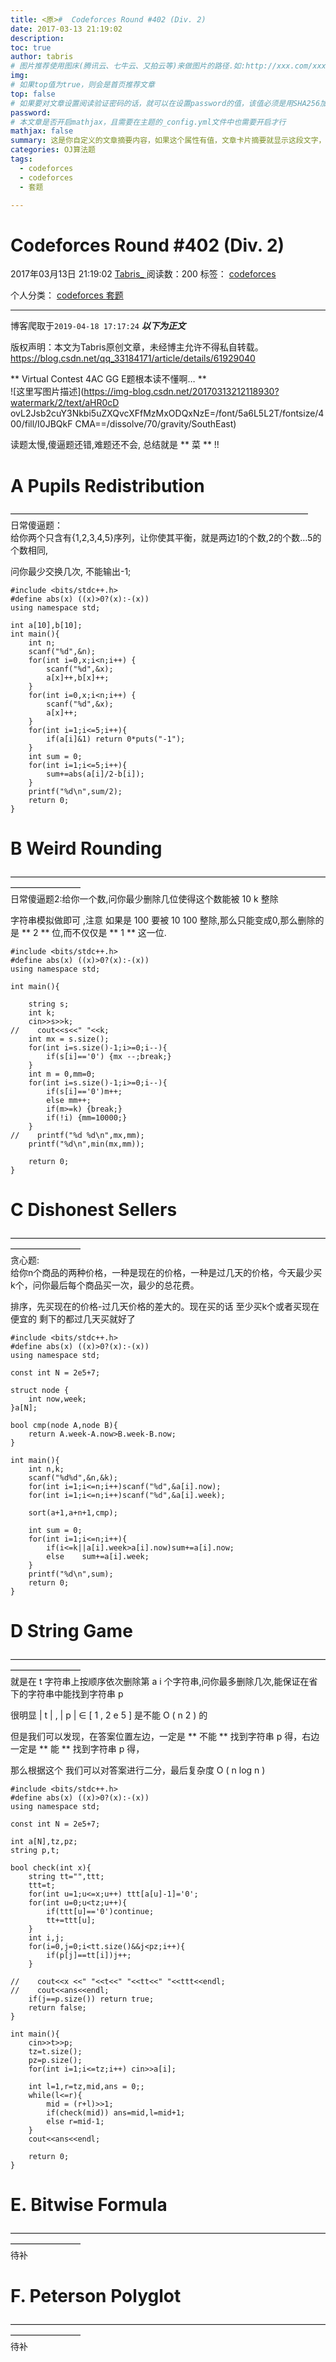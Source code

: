 ```yaml
---
title: <原>#  Codeforces Round #402 (Div. 2)
date: 2017-03-13 21:19:02
description:
toc: true
author: tabris
# 图片推荐使用图床(腾讯云、七牛云、又拍云等)来做图片的路径.如:http://xxx.com/xxx.jpg
img: 
# 如果top值为true，则会是首页推荐文章
top: false
# 如果要对文章设置阅读验证密码的话，就可以在设置password的值，该值必须是用SHA256加密后的密码，防止被他人识破
password: 
# 本文章是否开启mathjax，且需要在主题的_config.yml文件中也需要开启才行
mathjax: false
summary: 这是你自定义的文章摘要内容，如果这个属性有值，文章卡片摘要就显示这段文字，否则程序会自动截取文章的部分内容作为摘要
categories: OJ算法题
tags:
  - codeforces
  - codeforces
  - 套题

---
```





#  Codeforces Round #402 (Div. 2)

2017年03月13日 21:19:02  [ Tabris_ ](https://me.csdn.net/qq_33184171) 阅读数：200
标签：  [ codeforces ](https://so.csdn.net/so/search/s.do?q=codeforces&t=blog)

个人分类：  [ codeforces
](https://blog.csdn.net/qq_33184171/article/category/6235560) [ 套题
](https://blog.csdn.net/qq_33184171/article/category/6822765)


--- 
 博客爬取于`2019-04-18 17:17:24`
***以下为正文***

版权声明：本文为Tabris原创文章，未经博主允许不得私自转载。
https://blog.csdn.net/qq_33184171/article/details/61929040

** Virtual Contest 4AC GG E题根本读不懂啊… **   
![这里写图片描述](https://img-blog.csdn.net/20170313212118930?watermark/2/text/aHR0cD
ovL2Jsb2cuY3Nkbi5uZXQvcXFfMzMxODQxNzE=/font/5a6L5L2T/fontsize/400/fill/I0JBQkF
CMA==/dissolve/70/gravity/SouthEast)

读题太慢,傻逼题还错,难题还不会, 总结就是 ** 菜 ** !!

#  A Pupils Redistribution

——————————————————————————————————  
日常傻逼题：  
给你两个只含有{1,2,3,4,5}序列，让你使其平衡，就是两边1的个数,2的个数…5的个数相同,

问你最少交换几次, 不能输出-1;

    
    
    #include <bits/stdc++.h>
    #define abs(x) ((x)>0?(x):-(x))
    using namespace std;
    
    int a[10],b[10];
    int main(){
        int n;
        scanf("%d",&n);
        for(int i=0,x;i<n;i++) {
            scanf("%d",&x);
            a[x]++,b[x]++;
        }
        for(int i=0,x;i<n;i++) {
            scanf("%d",&x);
            a[x]++;
        }
        for(int i=1;i<=5;i++){
            if(a[i]&1) return 0*puts("-1");
        }
        int sum = 0;
        for(int i=1;i<=5;i++){
            sum+=abs(a[i]/2-b[i]);
        }
        printf("%d\n",sum/2);
        return 0;
    }

#  B Weird Rounding

————————————————————————————————————————————  
日常傻逼题2:给你一个数,问你最少删除几位使得这个数能被  10  k  整除

字符串模拟做即可 ,注意 如果是 100 要被  10  100  整除,那么只能变成0,那么删除的是 ** 2 ** 位,而不仅仅是 ** 1 **
这一位.

    
    
    #include <bits/stdc++.h>
    #define abs(x) ((x)>0?(x):-(x))
    using namespace std;
    
    int main(){
    
        string s;
        int k;
        cin>>s>>k;
    //    cout<<s<<" "<<k;
        int mx = s.size();
        for(int i=s.size()-1;i>=0;i--){
            if(s[i]=='0') {mx --;break;}
        }
        int m = 0,mm=0;
        for(int i=s.size()-1;i>=0;i--){
            if(s[i]=='0')m++;
            else mm++;
            if(m>=k) {break;}
            if(!i) {mm=10000;}
        }
    //    printf("%d %d\n",mx,mm);
        printf("%d\n",min(mx,mm));
    
        return 0;
    }

#  C Dishonest Sellers

————————————————————————————————————————————  
贪心题:  
给你n个商品的两种价格，一种是现在的价格，一种是过几天的价格，今天最少买k个，问你最后每个商品买一次，最少的总花费。

排序，先买现在的价格-过几天价格的差大的。现在买的话 至少买k个或者买现在便宜的 剩下的都过几天买就好了

    
    
    #include <bits/stdc++.h>
    #define abs(x) ((x)>0?(x):-(x))
    using namespace std;
    
    const int N = 2e5+7;
    
    struct node {
        int now,week;
    }a[N];
    
    bool cmp(node A,node B){
        return A.week-A.now>B.week-B.now;
    }
    
    int main(){
        int n,k;
        scanf("%d%d",&n,&k);
        for(int i=1;i<=n;i++)scanf("%d",&a[i].now);
        for(int i=1;i<=n;i++)scanf("%d",&a[i].week);
    
        sort(a+1,a+n+1,cmp);
    
        int sum = 0;
        for(int i=1;i<=n;i++){
            if(i<=k||a[i].week>a[i].now)sum+=a[i].now;
            else    sum+=a[i].week;
        }
        printf("%d\n",sum);
        return 0;
    }

#  D String Game

————————————————————————————————————————————  
就是在  t  字符串上按顺序依次删除第  a  i  个字符串,问你最多删除几次,能保证在省下的字符串中能找到字符串  p

很明显  |  t  |  ,  |  p  |  ∈  [  1  ,  2  e  5  ]  是不能  O  (  n  2  )  的

但是我们可以发现，在答案位置左边，一定是 ** 不能 ** 找到字符串  p  得，右边一定是 ** 能 ** 找到字符串  p  得，

那么根据这个 我们可以对答案进行二分，最后复杂度  O  (  n  log  n  )

    
    
    #include <bits/stdc++.h>
    #define abs(x) ((x)>0?(x):-(x))
    using namespace std;
    
    const int N = 2e5+7;
    
    int a[N],tz,pz;
    string p,t;
    
    bool check(int x){
        string tt="",ttt;
        ttt=t;
        for(int u=1;u<=x;u++) ttt[a[u]-1]='0';
        for(int u=0;u<tz;u++){
            if(ttt[u]=='0')continue;
            tt+=ttt[u];
        }
        int i,j;
        for(i=0,j=0;i<tt.size()&&j<pz;i++){
            if(p[j]==tt[i])j++;
        }
    
    //    cout<<x <<" "<<t<<" "<<tt<<" "<<ttt<<endl;
    //    cout<<ans<<endl;
        if(j==p.size()) return true;
        return false;
    }
    
    int main(){
        cin>>t>>p;
        tz=t.size();
        pz=p.size();
        for(int i=1;i<=tz;i++) cin>>a[i];
    
        int l=1,r=tz,mid,ans = 0;;
        while(l<=r){
            mid = (r+l)>>1;
            if(check(mid)) ans=mid,l=mid+1;
            else r=mid-1;
        }
        cout<<ans<<endl;
    
        return 0;
    }

#  E. Bitwise Formula

————————————————————————————————————————————  
待补

#  F. Peterson Polyglot

————————————————————————————————————————————  
待补

